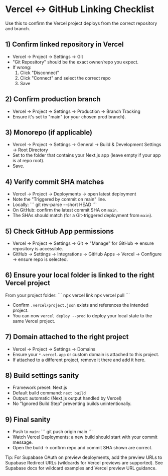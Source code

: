 # Vercel ↔ GitHub Linking Checklist

Use this to confirm the Vercel project deploys from the correct repository and branch.

## 1) Confirm linked repository in Vercel
- Vercel → Project → Settings → Git
- "Git Repository" should be the exact owner/repo you expect.
- If wrong:
  1. Click "Disconnect"
  2. Click "Connect" and select the correct repo
  3. Save

## 2) Confirm production branch
- Vercel → Project → Settings → Production → Branch Tracking
- Ensure it's set to "main" (or your chosen prod branch).

## 3) Monorepo (if applicable)
- Vercel → Project → Settings → General → Build & Development Settings → Root Directory
- Set to the folder that contains your Next.js app (leave empty if your app is at repo root).
- Save.

## 4) Verify commit SHA matches
- Vercel → Project → Deployments → open latest deployment
- Note the "Triggered by commit <sha> on main" line.
- Locally:
  \`\`\`
  git rev-parse --short HEAD
  \`\`\`
- On GitHub: confirm the latest commit SHA on `main`.
- The SHAs should match (for a Git-triggered deployment from `main`).

## 5) Check GitHub App permissions
- Vercel → Project → Settings → Git → "Manage" for GitHub → ensure repository is accessible.
- GitHub → Settings → Integrations → GitHub Apps → Vercel → Configure → ensure repo is selected.

## 6) Ensure your local folder is linked to the right Vercel project
From your project folder:
\`\`\`
npx vercel link
npx vercel pull
\`\`\`
- Confirm `.vercel/project.json` exists and references the intended project.
- You can now `vercel deploy --prod` to deploy your local state to the same Vercel project.

## 7) Domain attached to the right project
- Vercel → Project → Settings → Domains
- Ensure your `*.vercel.app` or custom domain is attached to this project.
- If attached to a different project, remove it there and add it here.

## 8) Build settings sanity
- Framework preset: Next.js
- Default build command: `next build`
- Output: automatic (Next.js output handled by Vercel)
- No "Ignored Build Step" preventing builds unintentionally.

## 9) Final sanity
- Push to `main`:
  \`\`\`
  git push origin main
  \`\`\`
- Watch Vercel Deployments: a new build should start with your commit message.
- Open the build → confirm repo and commit SHA shown are correct.

Tip: For Supabase OAuth on preview deployments, add the preview URLs to Supabase Redirect URLs (wildcards for Vercel previews are supported). See Supabase docs for wildcard examples and Vercel preview URL guidance.
